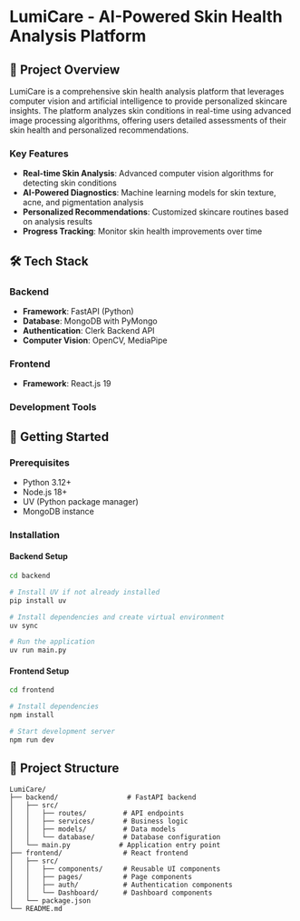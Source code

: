 # LumiCare - AI-Powered Skin Health Analysis Platform

## 🎯 Project Overview

LumiCare is a comprehensive skin health analysis platform that leverages computer vision and artificial intelligence to provide personalized skincare insights. The platform analyzes skin conditions in real-time using advanced image processing algorithms, offering users detailed assessments of their skin health and personalized recommendations.

### Key Features
- **Real-time Skin Analysis**: Advanced computer vision algorithms for detecting skin conditions
- **AI-Powered Diagnostics**: Machine learning models for skin texture, acne, and pigmentation analysis
- **Personalized Recommendations**: Customized skincare routines based on analysis results
- **Progress Tracking**: Monitor skin health improvements over time


## 🛠️ Tech Stack

### Backend
- **Framework**: FastAPI (Python)
- **Database**: MongoDB with PyMongo
- **Authentication**: Clerk Backend API
- **Computer Vision**: OpenCV, MediaPipe

### Frontend
- **Framework**: React.js 19


### Development Tools


## 🚀 Getting Started

### Prerequisites
- Python 3.12+
- Node.js 18+
- UV (Python package manager)
- MongoDB instance

### Installation

#### Backend Setup
```bash
cd backend

# Install UV if not already installed
pip install uv

# Install dependencies and create virtual environment
uv sync

# Run the application
uv run main.py
```

#### Frontend Setup
```bash
cd frontend

# Install dependencies
npm install

# Start development server
npm run dev
```

## 📁 Project Structure

```
LumiCare/
├── backend/                 # FastAPI backend
│   ├── src/
│   │   ├── routes/         # API endpoints
│   │   ├── services/       # Business logic
│   │   ├── models/         # Data models
│   │   └── database/       # Database configuration
│   └── main.py            # Application entry point
├── frontend/               # React frontend
│   ├── src/
│   │   ├── components/     # Reusable UI components
│   │   ├── pages/          # Page components
│   │   ├── auth/           # Authentication components
│   │   └── Dashboard/      # Dashboard components
│   └── package.json
└── README.md
```


